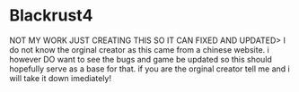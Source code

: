 # Blackrust4
NOT MY WORK JUST CREATING THIS SO IT CAN FIXED AND UPDATED>
I do not know the orginal creator as this came from a chinese website. i however DO want to see the bugs and game be updated so this should hopefully serve as  a base for that. if you are the orginal creator tell me and i will take it down imediately!
